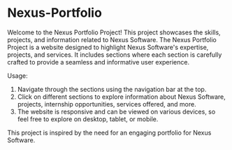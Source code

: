 # Nexus-Portfolio
Welcome to the Nexus Portfolio Project! This project showcases the skills, projects, and information related to Nexus Software.
The Nexus Portfolio Project is a website designed to highlight Nexus Software's expertise, projects, and services. It includes sections where each section is carefully crafted to provide a seamless and informative user experience.

Usage:
1. Navigate through the sections using the navigation bar at the top.
2. Click on different sections to explore information about Nexus Software, projects, internship opportunities, services offered, and more.
3. The website is responsive and can be viewed on various devices, so feel free to explore on desktop, tablet, or mobile.

This project is inspired by the need for an engaging portfolio for Nexus Software.
